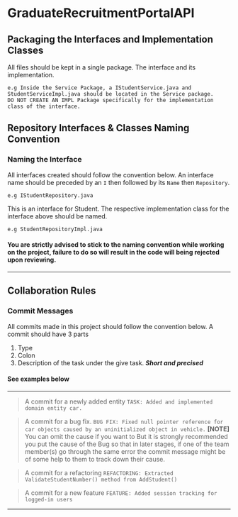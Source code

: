 # GraduateRecruitmentPortalAPI

## Packaging the Interfaces and Implementation Classes
All files should be kept in a single package. The interface and its implementation.
```
e.g Inside the Service Package, a IStudentService.java and StudentServiceImpl.java should be located in the Service package.
DO NOT CREATE AN IMPL Package specifically for the implementation class of the interface.
```
## Repository Interfaces & Classes Naming Convention
### Naming the Interface
All interfaces created should follow the convention below.
An interface name should be preceded by an ```I``` then followed
by its ```Name``` then ```Repository```. 
```
e.g IStudentRepository.java
```
This is an interface for Student. 
The respective implementation
class for the interface above should be named.
```
e.g StudentRepositoryImpl.java
```
#### You are strictly advised to stick to the naming convention while working on the project, failure to do so will result in the code will being rejected upon reviewing.
---
## Collaboration Rules

### Commit Messages
All commits made in this project should follow the convention below.
A commit should have 3 parts
1. Type
2. Colon
3. Description of the task under the give task. ***Short and precised***

#### See examples below
---
> A commit for a newly added entity
`TASK: Added and implemented domain entity car.`

> A commit for a bug fix.
`BUG FIX: Fixed null pointer reference for car objects caused by an uninitialized object in vehicle.`
**[NOTE]** You can omit the cause if you want to But it is strongly recommended you put the cause of the Bug so 
that in later stages, if one of the team member(s) go through the same error the commit message might be of 
some help to them to track down their cause.

> A commit for a refactoring
`REFACTORING: Extracted ValidateStudentNumber() method from AddStudent()`

> A commit for a new feature
`FEATURE: Added session tracking for logged-in users`
---
